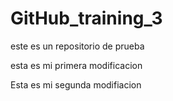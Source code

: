# GitHub_training_3
este es un repositorio de prueba

esta es mi primera modificacion

Esta es mi segunda modifiacion
